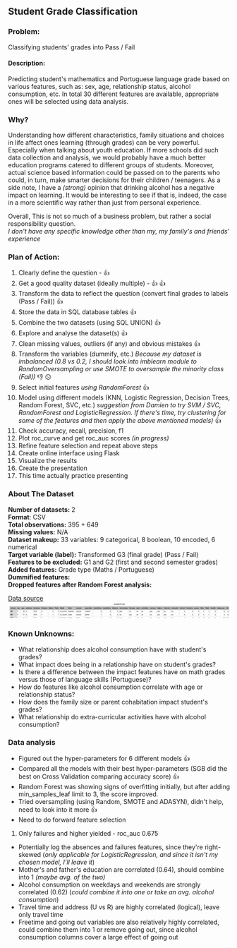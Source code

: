 ## Student Grade Classification

### Problem:
Classifying students' grades into Pass / Fail

#### Description:
Predicting student's mathematics and Portuguese language grade based on various features, such as:
sex, age, relationship status, alcohol consumption, etc. In total 30 different features are available, appropriate ones will be selected using data analysis.

### Why?
Understanding how different characteristics, family situations and choices in life affect ones learning (through grades) can be very powerful. Especially when talking about youth education. If more schools did such data collection and analysis, we would probably have a much better education programs catered to different groups of students.
Moreover, actual science based information could be passed on to the parents who could, in turn, make smarter decisions for their children / teenagers.
As a side note, I have a *(strong)* opinion that drinking alcohol has a negative impact on learning. It would be interesting to see if that is, indeed, the case in a more scientific way rather than just from personal experience.

Overall, This is not so much of a business problem, but rather a social responsibility question.  
*I don't have any specific knowledge other than my, my family's and friends' experience*

### Plan of Action:

1. Clearly define the question - :thumbsup:
2. Get a good quality dataset (ideally multiple) - :thumbsup: :thumbsup:
3. Transform the data to reflect the question (convert final grades to labels (Pass / Fail)) :thumbsup:
4. Store the data in SQL database tables :thumbsup:
5. Combine the two datasets (using SQL UNION) :thumbsup:
6. Explore and analyse the dataset(s) :thumbsup:
7. Clean missing values, outliers (if any) and obvious mistakes :thumbsup:  
8. Transform the variables (dummify, etc.) *Because my dataset is imbalanced (0.8 vs 0.2, I should look into imblearn module to RandomOversampling or use SMOTE to oversample the minority class (Fail))* :thumbsdown: :confused:
9. Select initial features *using RandomForest* :thumbsup:
10. Model using different models (KNN, Logistic Regression, Decision Trees, Random Forest, SVC, etc.) *suggestion from Damien to try SVM / SVC, RandomForest and LogisticRegression. If there's time, try clustering for some of the features and then apply the above mentioned models)* :thumbsup:
11. Check accuracy, recall, precision, f1
12. Plot roc_curve and get roc_auc scores *(in progress)*
13. Refine feature selection and repeat above steps
14. Create online interface using Flask
15. Visualize the results
16. Create the presentation
17. This time actually practice presenting

### About The Dataset

**Number of datasets:** 2  
**Format**: CSV  
**Total observations:** 395 + 649  
**Missing values:** N/A  
**Dataset makeup:** 33 variables: 9 categorical, 8 boolean, 10 encoded, 6 numerical  
**Target variable (label):** Transformed G3 (final grade) (Pass / Fail)  
**Features to be excluded:** G1 and G2 (first and second semester grades)  
**Added features:** Grade type (Maths / Portuguese)  
**Dummified features:**   
**Dropped features after Random Forest analysis:**   


[Data source](http://archive.ics.uci.edu/ml/datasets/Student+Performance#)
![What a Fail!](Student_Grades_dataset.png)

### Known Unknowns:

* What relationship does alcohol consumption have with student's grades?
* What impact does being in a relationship have on student's grades?
* Is there a difference between the impact features have on math grades versus those of language skills (Portuguese)?
* How do features like alcohol consumption correlate with age or relationship status?
* How does the family size or parent cohabitation impact student's grades?
* What relationship do extra-curricular activities have with alcohol consumption?

### Data analysis

* Figured out the hyper-parameters for 6 different models :thumbsup:  
* Compared all the models with their best hyper-parameters (SGB did the best on Cross Validation comparing accuracy score) :thumbsup:  
* Random Forest was showing signs of overfitting initially, but after adding min_samples_leaf limit to 3, the score improved.  
* Tried oversampling (using Random, SMOTE and ADASYN), didn't help, need to look into it more :thumbsup:  
* Need to do forward feature selection
1. Only failures and higher yielded - roc_auc 0.675


* Potentially log the absences and failures features, since they're right-skewed (*only applicable for LogisticRegression, and since it isn't my chosen model, I'll leave it*)
* Mother's and father's education are correlated (0.64), should combine into 1 *(maybe avg. of the two)*  
* Alcohol consumption on weekdays and weekends are strongly correlated (0.62) (*could combine it into one or take an avg. alcohol consumption*)  
* Travel time and address (U vs R) are highly correlated (logical), leave only travel time  
* Freetime and going out variables are also relatively highly correlated, could combine them into 1 or remove going out, since alcohol consumption columns cover a large effect of going out  
